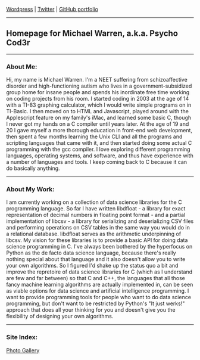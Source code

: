 [Wordpress](https://psychocod3r.wordpress.com/) | [Twitter](https://twitter.com/PCod3r) | [GitHub portfolio](https://github.com/PsychoCod3r)

---------------------------------------------------------------------------

## Homepage for Michael Warren, a.k.a. Psycho Cod3r

---------------------------------------------------------------------------

### About Me:

Hi, my name is Michael Warren. I'm a NEET suffering from schizoaffective disorder and high-functioning autism who lives in a government-subsidized group home for insane people and spends his inordinate free time working on coding projects from his room. I started coding in 2003 at the age of 14 with a TI-83 graphing calculator, which I would write simple programs on in TI-Basic. I then moved on to HTML and Javascript, played around with the Applescript feature on my family's iMac, and learned some basic C, though I never got my hands on a C compiler until years later. At the age of 19 and 20 I gave myself a more thorough education in front-end web development, then spent a few months learning the Unix CLI and all the programs and scripting languages that came with it, and then started doing some actual C programming with the gcc compiler. I love exploring different programming languages, operating systems, and software, and thus have experience with a number of languages and tools. I keep coming back to C because it can do basically anything.

---------------------------------------------------------------------------

### About My Work:

I am currently working on a collection of data science libraries for the C programming language. So far I have written libdfloat - a library for exact representation of decimal numbers in floating point format - and a partial implementation of libcsv - a library for serializing and deserializing CSV files and performing operations on CSV tables in the same way you would do in a relational database. libdfloat serves as the arithmetic underpinning of libcsv. My vision for these libraries is to provide a basic API for doing data science programming in C. I've always been bothered by the hyperfocus on Python as the de facto data science language, because there's really nothing special about that language and it also doesn't allow you to write your own algorithms. So I figured I'd shake up the status quo a bit and improve the repretoire of data science libraries for C (which as I understand are few and far between) so that C and C++, the languages that all those fancy machine learning algorithms are actually implemented in, can be seen as viable options for data science and artificial intelligence programming. I want to provide programming tools for people who want to do data science programming, but don't want to be restricted by Python's "It just werks!" approach that does all your thinking for you and doesn't give you the flexibility of designing your own algorithms.

---------------------------------------------------------------------------

### Site Index:

[Photo Gallery](https://psychocod3r.github.io/gallery)
